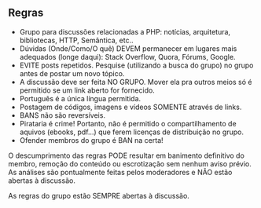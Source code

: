 ## Regras

- Grupo para discussões relacionadas a PHP: notícias, arquitetura, bibliotecas, HTTP, Semântica, etc..
- Dúvidas (Onde/Como/O quê) DEVEM permanecer em lugares mais adequados (longe daqui): Stack Overflow, Quora, Fórums, Google.
- EVITE posts repetidos.
  Pesquise (utilizando a busca do grupo) no grupo antes de postar um novo tópico.
- A discussão deve ser feita NO GRUPO.
  Mover ela pra outros meios só é permitido se um link aberto for fornecido.
- Português é a única língua permitida.
- Postagem de códigos, imagens e vídeos SOMENTE através de links.
- BANS não são reversíveis.
- Pirataria é crime! Portanto, não é permitido o compartilhamento de aquivos (ebooks, pdf...) que ferem licenças de distribuição no grupo.
- Ofender membros do grupo é BAN na certa!

O descumprimento das regras PODE resultar em banimento definitivo do membro, remoção do conteúdo ou escrotização sem nenhum aviso prévio.
As análises são pontualmente feitas pelos moderadores e NÃO estão abertas à discussão.

As regras do grupo estão SEMPRE abertas à discussão.
